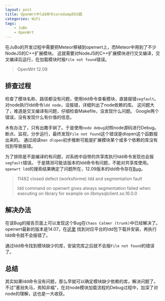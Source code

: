 ```yaml
---
layout: post
title: OpenWrt中ldd命令coredump的问题 
categories: WiFi
tags: 
    - JuBo 
    - OpenWrt
---
```


在JuBo的开发过程中需要把Meteor移植到openwrt上，而Meteor中用到了不少NodeJS的C++扩展模块。
这就需要对NodeJS的C++扩展模块进行交叉编译，交叉编译后运行，在加载模块时报`File not found`错误。

> OpenWrt 12.09

## 排查过程

检查了模块名称、路径都没有问题，使用ldd命令查看模块，直接报错`segfault`。
对node执行ldd命令`ldd node`，没报错，详细列出了node依赖的库。
这问题大了，难道是交叉编译有问题，仔细检查Makefile，没发现什么问题。
Google两个错误，没有发现什么有价值的信息。

木有办法了，只有出撒手锏了。于是使用`node debug`对照node源码进行Debug。
断点、监视，分步运行，最终发现`File not found`这个错误是dlopen这个函数报出来的。
通过阅读`man dlopen`初步推断可能是扩展模块某个或多个依赖的库没有找到导致报错。

为了排除是不是编译的有问题，对系统中自带的共享库执行ldd命令发现也会报`segfault`错误。
于是猜测可能该版本的ldd命令有问题，不能对共享库使用。
`openwrt ldd`的搜索结果确定了问题所在，12.09版本的ldd命令存在[Bug](https://dev.openwrt.org/ticket/11482)。

> 11482 closed defect (worksforme)
> ldd and segmentation fault 
>
> ldd command on openwrt gives always segmentation failed when executing on library 
> for example on libmysqlclient.so.16.0.0

## 解决办法

在该Bug的报告页面上可以发现这个Bug在`Chaos Calmer (trunk)`中已经解决了。
openwrt最新的版本是14.07，在[这里](http://downloads.openwrt.org/barrier_breaker/14.07-rc3/)
找到对应平台的ldd包下载并安装，再执行ldd命令就不会报错了。

通过ldd命令找到模块缺少的库，安装完库之后就不会报`File not found`的错误了。

## 总结

其实如果ldd命令没有问题，那么早就可以确定模块缺少依赖的库，解决问题了。
不过"塞翁失马，焉知非福"，在对node模块加载流程的Debug过程中，加深了对node的理解，这也是一大收获。




